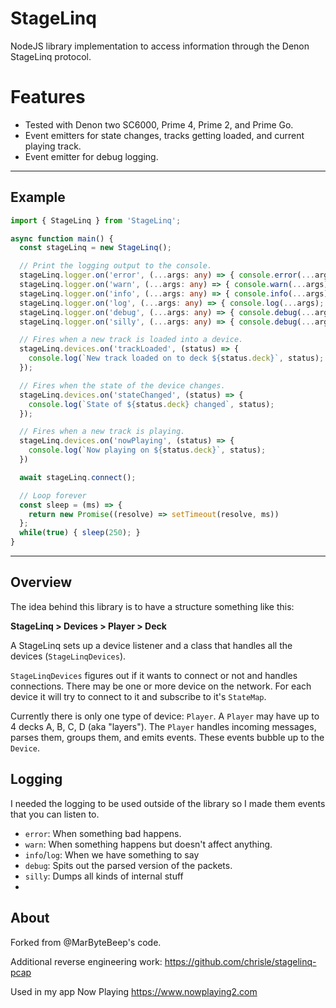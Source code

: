 # StageLinq

NodeJS library implementation to access information through the Denon StageLinq protocol.

# Features

* Tested with Denon two SC6000, Prime 4, Prime 2, and Prime Go.
* Event emitters for state changes, tracks getting loaded, and current playing track.
* Event emitter for debug logging.

---

## Example

```ts
import { StageLinq } from 'StageLinq';

async function main() {
  const stageLinq = new StageLinq();

  // Print the logging output to the console.
  stageLinq.logger.on('error', (...args: any) => { console.error(...args); });
  stageLinq.logger.on('warn', (...args: any) => { console.warn(...args); });
  stageLinq.logger.on('info', (...args: any) => { console.info(...args); });
  stageLinq.logger.on('log', (...args: any) => { console.log(...args); });
  stageLinq.logger.on('debug', (...args: any) => { console.debug(...args); });
  stageLinq.logger.on('silly', (...args: any) => { console.debug(...args); });

  // Fires when a new track is loaded into a device.
  stageLinq.devices.on('trackLoaded', (status) => {
    console.log(`New track loaded on to deck ${status.deck}`, status);
  });

  // Fires when the state of the device changes.
  stageLinq.devices.on('stateChanged', (status) => {
    console.log(`State of ${status.deck} changed`, status);
  });

  // Fires when a new track is playing.
  stageLinq.devices.on('nowPlaying', (status) => {
    console.log(`Now playing on ${status.deck}`, status);
  })

  await stageLinq.connect();

  // Loop forever
  const sleep = (ms) => {
    return new Promise((resolve) => setTimeout(resolve, ms))
  };
  while(true) { sleep(250); }
}
```

---

## Overview

The idea behind this library is to have a structure something like this:

**StageLinq > Devices > Player > Deck**

A StageLinq sets up a device listener and a class that handles all the
devices (`StageLinqDevices`).

`StageLinqDevices` figures out if it wants to connect or not and handles
connections. There may be one or more device on the network. For each device it will try to connect to it and subscribe to it's `StateMap`.

Currently there is only one type of device: `Player`. A `Player` may have up to
4 decks A, B, C, D (aka "layers"). The `Player` handles incoming messages,
parses them, groups them, and emits events. These events bubble up to the
`Device`.

## Logging

I needed the logging to be used outside of the library so I made them events
that you can listen to.

* `error`: When something bad happens.
* `warn`: When something happens but doesn't affect anything.
* `info`/`log`: When we have something to say
* `debug`: Spits out the parsed version of the packets.
* `silly`: Dumps all kinds of internal stuff
*
## About

Forked from @MarByteBeep's code.

Additional reverse engineering work: https://github.com/chrisle/stagelinq-pcap

Used in my app Now Playing https://www.nowplaying2.com
